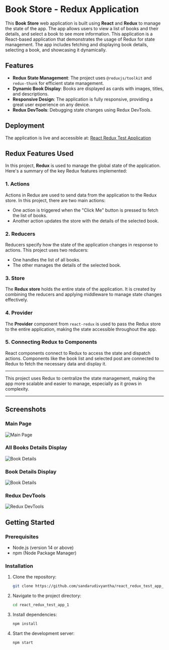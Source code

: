 # Book Store - Redux Application

This **Book Store** web application is built using **React** and **Redux** to manage the state of the app. The app allows users to view a list of books and their details, and select a book to see more information. This application is a React-based application that demonstrates the usage of Redux for state management. The app includes fetching and displaying book details, selecting a book, and showcasing it dynamically.

## Features
- **Redux State Management**: The project uses `@reduxjs/toolkit` and `redux-thunk` for efficient state management.
- **Dynamic Book Display**: Books are displayed as cards with images, titles, and descriptions.
- **Responsive Design**: The application is fully responsive, providing a great user experience on any device.
- **Redux DevTools**: Debugging state changes using Redux DevTools.

## Deployment
The application is live and accessible at:
[React Redux Test Application](https://sandarudivyantha.github.io/react_redux_test_application_1/)

## Redux Features Used

In this project, **Redux** is used to manage the global state of the application. Here's a summary of the key Redux features implemented:

### 1. **Actions**
Actions in Redux are used to send data from the application to the Redux store. In this project, there are two main actions:
- One action is triggered when the "Click Me" button is pressed to fetch the list of books.
- Another action updates the store with the details of the selected book.

### 2. **Reducers**
Reducers specify how the state of the application changes in response to actions. This project uses two reducers:
- One handles the list of all books.
- The other manages the details of the selected book.

### 3. **Store**
The **Redux store** holds the entire state of the application. It is created by combining the reducers and applying middleware to manage state changes effectively.

### 4. **Provider**
The **Provider** component from `react-redux` is used to pass the Redux store to the entire application, making the state accessible throughout the app.

### 5. **Connecting Redux to Components**
React components connect to Redux to access the state and dispatch actions. Components like the book list and selected post are connected to Redux to fetch the necessary data and display it.

---

This project uses Redux to centralize the state management, making the app more scalable and easier to manage, especially as it grows in complexity.

---

## Screenshots

### Main Page
![Main Page](![1](https://github.com/user-attachments/assets/759fb8c7-c1cd-4ec0-9095-c72d53c921d9))

### All Books Details Display
![Book Details](![2](https://github.com/user-attachments/assets/a54999c4-19de-4f03-8e9c-98ea43b1c03f))

### Book Details Display
![Book Details](![4](https://github.com/user-attachments/assets/0c5572ea-a039-480c-bcab-369bd3db5a54))

### Redux DevTools
![Redux DevTools](![5](https://github.com/user-attachments/assets/74b49aef-0f21-45ba-aab5-72afc686afc0))

## Getting Started

### Prerequisites
- Node.js (version 14 or above)
- npm (Node Package Manager)

### Installation
1. Clone the repository:
   ```bash
   git clone https://github.com/sandarudivyantha/react_redux_test_app_1.git
   ```
2. Navigate to the project directory:
   ```bash
   cd react_redux_test_app_1
   ```
3. Install dependencies:
   ```bash
   npm install
   ```
4. Start the development server:
   ```bash
   npm start
   ```
